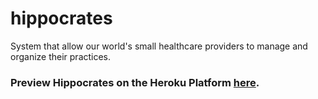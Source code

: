 # hippocrates
System that allow our world's small healthcare providers to manage and organize their practices. 

### Preview Hippocrates on the Heroku Platform [here](https://mysterious-headland-90957.herokuapp.com). 
